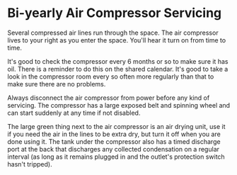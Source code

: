 # Bi-yearly Air Compressor Servicing

Several compressed air lines run through the space. The air compressor lives to
your right as you enter the space. You'll hear it turn on from time to time.

It's good to check the compressor every 6 months or so to make sure it has oil.
There is a reminder to do this on the shared calendar. It's good to take a look
in the compressor room every so often more regularly than that to make sure there
are no problems.

Always disconnect the air compressor from power before any kind of servicing. 
The compressor has a large exposed belt and spinning wheel and can start suddenly 
at any time if not disabled. 

The large green thing next to the air compressor is an air drying unit, use it if you need the
air in the lines to be extra dry, but turn it off when you are done using it. The
tank under the compressor also has a timed discharge port at the back that discharges
any collected condensation on a regular interval (as long as it remains plugged in
and the outlet's protection switch hasn't tripped).
